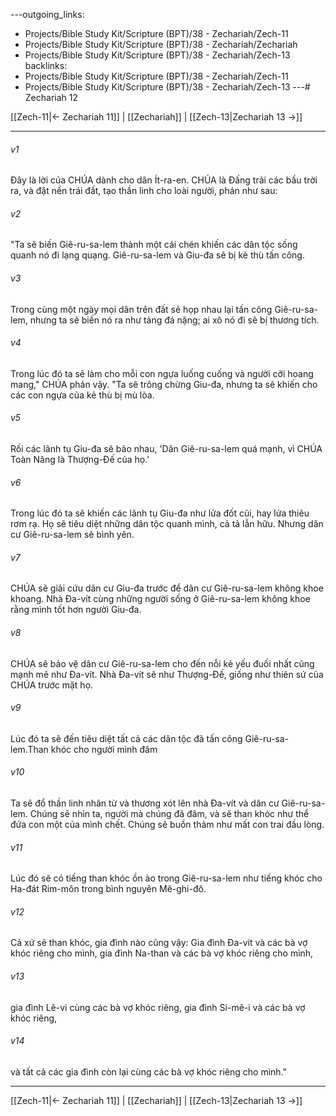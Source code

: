 ---outgoing_links:
  - Projects/Bible Study Kit/Scripture (BPT)/38 - Zechariah/Zech-11
  - Projects/Bible Study Kit/Scripture (BPT)/38 - Zechariah/Zechariah
  - Projects/Bible Study Kit/Scripture (BPT)/38 - Zechariah/Zech-13
backlinks:
  - Projects/Bible Study Kit/Scripture (BPT)/38 - Zechariah/Zech-11
  - Projects/Bible Study Kit/Scripture (BPT)/38 - Zechariah/Zech-13
---# Zechariah 12

[[Zech-11|← Zechariah 11]] | [[Zechariah]] | [[Zech-13|Zechariah 13 →]]
***



###### v1 
Đây là lời của CHÚA dành cho dân Ít-ra-en. CHÚA là Đấng trải các bầu trời ra, và đặt nền trái đất, tạo thần linh cho loài người, phán như sau: 

###### v2 
"Ta sẽ biến Giê-ru-sa-lem thành một cái chén khiến các dân tộc sống quanh nó đi lạng quạng. Giê-ru-sa-lem và Giu-đa sẽ bị kẻ thù tấn công. 

###### v3 
Trong cùng một ngày mọi dân trên đất sẽ họp nhau lại tấn công Giê-ru-sa-lem, nhưng ta sẽ biến nó ra như tảng đá nặng; ai xô nó đi sẽ bị thương tích. 

###### v4 
Trong lúc đó ta sẽ làm cho mỗi con ngựa luống cuống và người cỡi hoang mang," CHÚA phán vậy. "Ta sẽ trông chừng Giu-đa, nhưng ta sẽ khiến cho các con ngựa của kẻ thù bị mù lòa. 

###### v5 
Rồi các lãnh tụ Giu-đa sẽ bảo nhau, 'Dân Giê-ru-sa-lem quá mạnh, vì CHÚA Toàn Năng là Thượng-Đế của họ.' 

###### v6 
Trong lúc đó ta sẽ khiến các lãnh tụ Giu-đa như lửa đốt củi, hay lửa thiêu rơm rạ. Họ sẽ tiêu diệt những dân tộc quanh mình, cả tả lẫn hữu. Nhưng dân cư Giê-ru-sa-lem sẽ bình yên. 

###### v7 
CHÚA sẽ giải cứu dân cư Giu-đa trước để dân cư Giê-ru-sa-lem không khoe khoang. Nhà Đa-vít cùng những người sống ở Giê-ru-sa-lem không khoe rằng mình tốt hơn người Giu-đa. 

###### v8 
CHÚA sẽ bảo vệ dân cư Giê-ru-sa-lem cho đến nỗi kẻ yếu đuối nhất cũng mạnh mẽ như Đa-vít. Nhà Đa-vít sẽ như Thượng-Đế, giống như thiên sứ của CHÚA trước mặt họ. 

###### v9 
Lúc đó ta sẽ đến tiêu diệt tất cả các dân tộc đã tấn công Giê-ru-sa-lem.Than khóc cho người mình đâm 

###### v10 
Ta sẽ đổ thần linh nhân từ và thương xót lên nhà Đa-vít và dân cư Giê-ru-sa-lem. Chúng sẽ nhìn ta, người mà chúng đã đâm, và sẽ than khóc như thể đứa con một của mình chết. Chúng sẽ buồn thảm như mất con trai đầu lòng. 

###### v11 
Lúc đó sẽ có tiếng than khóc ồn ào trong Giê-ru-sa-lem như tiếng khóc cho Ha-đát Rim-môn trong bình nguyên Mê-ghi-đô. 

###### v12 
Cả xứ sẽ than khóc, gia đình nào cũng vậy: Gia đình Đa-vít và các bà vợ khóc riêng cho mình, gia đình Na-than và các bà vợ khóc riêng cho mình, 

###### v13 
gia đình Lê-vi cùng các bà vợ khóc riêng, gia đình Si-mê-i và các bà vợ khóc riêng, 

###### v14 
và tất cả các gia đình còn lại cùng các bà vợ khóc riêng cho mình."

***
[[Zech-11|← Zechariah 11]] | [[Zechariah]] | [[Zech-13|Zechariah 13 →]]
